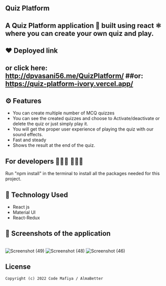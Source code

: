 ## Quiz Platform 
A Quiz Platform application 📱 built using react ⚛️ where you can create your own quiz and play.
-------------------

## ❤️ Deployed link

or click here: http://dpvasani56.me/QuizPlatform/
##or: https://quiz-platform-ivory.vercel.app/
---------------

## ⚙️ Features
* You can create multiple number of MCQ quizzes
* You can see the created quizzes and choose to Activate/deactivate or delete the quiz or just simply play it.
* You will get the proper user experience of playing the quiz with our sound effects.
* Fast and steady
* Shows the result at the end of the quiz.

## For developers 👩🏼‍💻 🧑🏼‍💻

Run "npm install" in the terminal to install all the packages needed for this project.

## 🚀 Technology Used

* React js
* Material UI
* React-Redux

## 📸 Screenshots of the application

||||
|:----------------------------------------:|:-----------------------------------------:|:-----------------------------------------: |

![Screenshot (49)](https://user-images.githubusercontent.com/81317587/206523424-4528f02c-1087-4085-b953-83bea56865ad.png)
![Screenshot (48)](https://user-images.githubusercontent.com/81317587/206523557-49023504-f72f-4c1c-866b-eb1e5613e5a5.png)
![Screenshot (46)](https://user-images.githubusercontent.com/81317587/206523662-29e23431-5f82-4a23-9737-366aefb06101.png)



## License
```
Copyright (c) 2022 Code Mafiya / AlmaBetter

